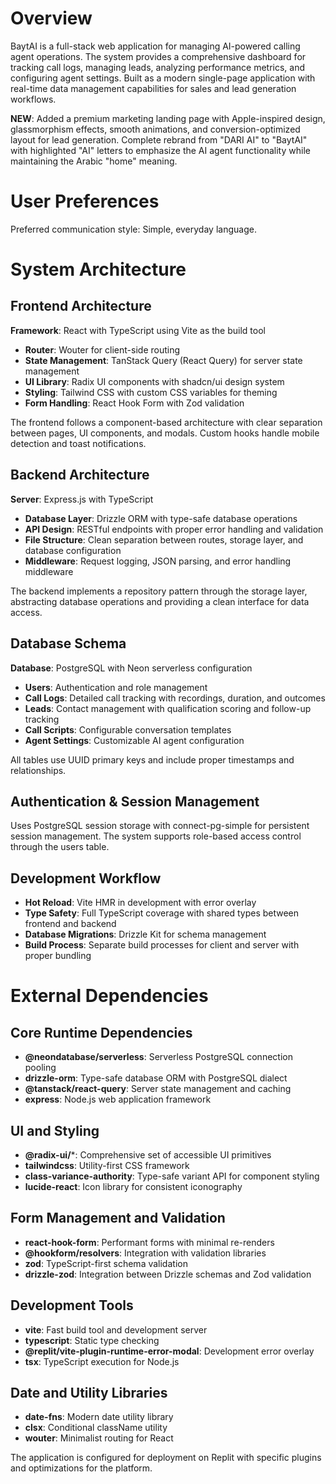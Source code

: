 # Overview

BaytAI is a full-stack web application for managing AI-powered calling agent operations. The system provides a comprehensive dashboard for tracking call logs, managing leads, analyzing performance metrics, and configuring agent settings. Built as a modern single-page application with real-time data management capabilities for sales and lead generation workflows.

**NEW**: Added a premium marketing landing page with Apple-inspired design, glassmorphism effects, smooth animations, and conversion-optimized layout for lead generation. Complete rebrand from "DARI AI" to "BaytAI" with highlighted "AI" letters to emphasize the AI agent functionality while maintaining the Arabic "home" meaning.

# User Preferences

Preferred communication style: Simple, everyday language.

# System Architecture

## Frontend Architecture

**Framework**: React with TypeScript using Vite as the build tool
- **Router**: Wouter for client-side routing
- **State Management**: TanStack Query (React Query) for server state management
- **UI Library**: Radix UI components with shadcn/ui design system
- **Styling**: Tailwind CSS with custom CSS variables for theming
- **Form Handling**: React Hook Form with Zod validation

The frontend follows a component-based architecture with clear separation between pages, UI components, and modals. Custom hooks handle mobile detection and toast notifications.

## Backend Architecture

**Server**: Express.js with TypeScript
- **Database Layer**: Drizzle ORM with type-safe database operations
- **API Design**: RESTful endpoints with proper error handling and validation
- **File Structure**: Clean separation between routes, storage layer, and database configuration
- **Middleware**: Request logging, JSON parsing, and error handling middleware

The backend implements a repository pattern through the storage layer, abstracting database operations and providing a clean interface for data access.

## Database Schema

**Database**: PostgreSQL with Neon serverless configuration
- **Users**: Authentication and role management
- **Call Logs**: Detailed call tracking with recordings, duration, and outcomes
- **Leads**: Contact management with qualification scoring and follow-up tracking
- **Call Scripts**: Configurable conversation templates
- **Agent Settings**: Customizable AI agent configuration

All tables use UUID primary keys and include proper timestamps and relationships.

## Authentication & Session Management

Uses PostgreSQL session storage with connect-pg-simple for persistent session management. The system supports role-based access control through the users table.

## Development Workflow

- **Hot Reload**: Vite HMR in development with error overlay
- **Type Safety**: Full TypeScript coverage with shared types between frontend and backend
- **Database Migrations**: Drizzle Kit for schema management
- **Build Process**: Separate build processes for client and server with proper bundling

# External Dependencies

## Core Runtime Dependencies
- **@neondatabase/serverless**: Serverless PostgreSQL connection pooling
- **drizzle-orm**: Type-safe database ORM with PostgreSQL dialect
- **@tanstack/react-query**: Server state management and caching
- **express**: Node.js web application framework

## UI and Styling
- **@radix-ui/***: Comprehensive set of accessible UI primitives
- **tailwindcss**: Utility-first CSS framework
- **class-variance-authority**: Type-safe variant API for component styling
- **lucide-react**: Icon library for consistent iconography

## Form Management and Validation
- **react-hook-form**: Performant forms with minimal re-renders
- **@hookform/resolvers**: Integration with validation libraries
- **zod**: TypeScript-first schema validation
- **drizzle-zod**: Integration between Drizzle schemas and Zod validation

## Development Tools
- **vite**: Fast build tool and development server
- **typescript**: Static type checking
- **@replit/vite-plugin-runtime-error-modal**: Development error overlay
- **tsx**: TypeScript execution for Node.js

## Date and Utility Libraries
- **date-fns**: Modern date utility library
- **clsx**: Conditional className utility
- **wouter**: Minimalist routing for React

The application is configured for deployment on Replit with specific plugins and optimizations for the platform.